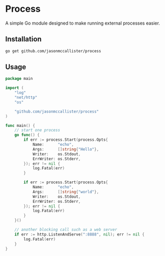 # Process

A simple Go module designed to make running external processes easier.

## Installation

```bash
go get github.com/jasonmccallister/process
```

## Usage

```go
package main

import (
	"log"
	"net/http"
	"os"

	"github.com/jasonmccallister/process"
)

func main() {
	// start one process
	go func() {
		if err := process.Start(process.Opts{
			Name:      "echo",
			Args:      []string{"Hello"},
			Writer:    os.Stdout,
			ErrWriter: os.Stderr,
		}); err != nil {
			log.Fatal(err)
		}

		if err := process.Start(process.Opts{
			Name:      "echo",
			Args:      []string{"world"},
			Writer:    os.Stdout,
			ErrWriter: os.Stderr,
		}); err != nil {
			log.Fatal(err)
		}
	}()

	// another blocking call such as a web server
	if err := http.ListenAndServe(":8888", nil); err != nil {
		log.Fatal(err)
	}
}
```
